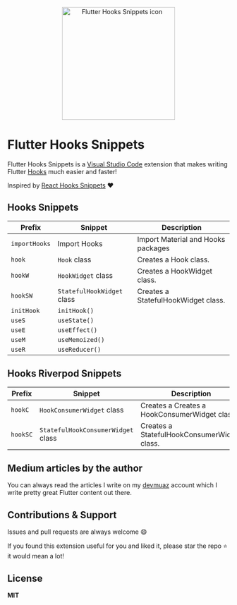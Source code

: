 <p align='center'>
	<img
		src='https://github.com/devmuaz/flutter-hooks-snippets/blob/master/flutter_hooks_icon.png?raw=true'
		title='Flutter Hooks Snippets icon'
		alt='Flutter Hooks Snippets icon'
		width='256'
	/>
</p>

# Flutter Hooks Snippets

Flutter Hooks Snippets is a [Visual Studio Code](https://code.visualstudio.com/) extension that makes writing Flutter [Hooks](https://pub.dev/packages/flutter_hooks) much easier and faster!

Inspired by [React Hooks Snippets](https://github.com/alDuncanson/react-hooks-snippets) ❤️

## Hooks Snippets

| Prefix        | Snippet                    | Description                         |
| ------------- | -------------------------- | ----------------------------------- |
| `importHooks` | Import Hooks               | Import Material and Hooks packages  |
| `hook`        | `Hook` class               | Creates a Hook class.               |
| `hookW`       | `HookWidget` class         | Creates a HookWidget class.         |
| `hookSW`      | `StatefulHookWidget` class | Creates a StatefulHookWidget class. |
| `initHook`    | `initHook()`               |
| `useS`        | `useState()`               |
| `useE`        | `useEffect()`              |
| `useM`        | `useMemoized()`            |
| `useR`        | `useReducer()`             |

## Hooks Riverpod Snippets

| Prefix   | Snippet                            | Description                                   |
| -------- | ---------------------------------- | --------------------------------------------- |
| `hookC`  | `HookConsumerWidget` class         | Creates a Creates a HookConsumerWidget class. |
| `hookSC` | `StatefulHookConsumerWidget` class | Creates a StatefulHookConsumerWidget class.   |

## Medium articles by the author

You can always read the articles I write on my [devmuaz](https://devmuaz.medium.com/) account which I write pretty great Flutter content out there.

## Contributions & Support

Issues and pull requests are always welcome 😄

If you found this extension useful for you and liked it, please star the repo ⭐️ it would mean a lot!

## License

**MIT**
